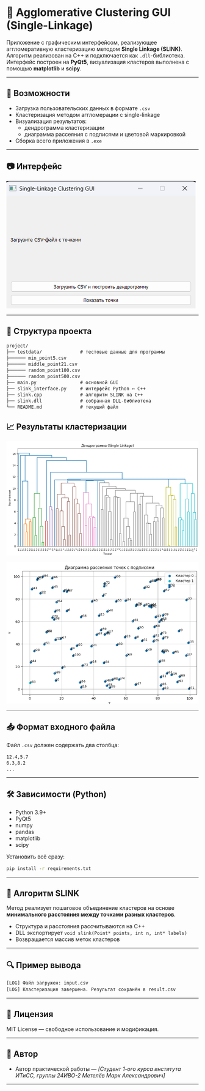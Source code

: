 # 🧩 Agglomerative Clustering GUI (Single-Linkage)

Приложение с графическим интерфейсом, реализующее аггломеративную кластеризацию методом **Single Linkage (SLINK)**. Алгоритм реализован на C++ и подключается как `.dll`-библиотека. Интерфейс построен на **PyQt5**, визуализация кластеров выполнена с помощью **matplotlib** и **scipy**.

---

## 🚀 Возможности

- Загрузка пользовательских данных в формате `.csv`
- Кластеризация методом аггломерации с single-linkage
- Визуализация результатов:
  - дендрограмма кластеризации
  - диаграмма рассеяния с подписями и цветовой маркировкой
- Сборка всего приложения в `.exe`

---

## 📷 Интерфейс

![](./images/gui.png)


---

## 📁 Структура проекта

```
project/
├── testdata/              # тестовые данные для программы
├────── min_point5.csv
├────── middle_point21.csv
├────── random_point100.csv
├────── random_point500.csv
├── main.py                # основной GUI
├── slink_interface.py     # интерфейс Python ↔ C++
├── slink.cpp              # алгоритм SLINK на C++
├── slink.dll              # собранная DLL-библиотека
└── README.md              # текущий файл
```

## 📈 Результаты кластеризации

![Пример дендрограммы](./images/dend.png "Пример дендрограммы")

![Пример диаграммы рассеивания](./images/point.png "Пример диаграммы рассеивания")

---

## 📥 Формат входного файла

Файл `.csv` должен содержать два столбца:

```csv
12.4,5.7
6.3,8.2
...
```

---

## 🛠️ Зависимости (Python)

- Python 3.9+
- PyQt5
- numpy
- pandas
- matplotlib
- scipy

Установить всё сразу:
```bash
pip install -r requirements.txt
```

---

## 🧠 Алгоритм SLINK

Метод реализует пошаговое объединение кластеров на основе **минимального расстояния между точками разных кластеров**.

- Структура и расстояния рассчитываются на C++
- DLL экспортирует `void slink(Point* points, int n, int* labels)`
- Возвращается массив меток кластеров

---

## 🔍 Пример вывода

```bash
[LOG] Файл загружен: input.csv
[LOG] Кластеризация завершена. Результат сохранён в result.csv
```

---

## 📜 Лицензия

MIT License — свободное использование и модификация.

---

## 🤝 Автор

- Автор практической работы — *[Студент 1-ого курса института ИТиСС, группы 24ИВО-2 Метелёв Марк Александрович]*

---
